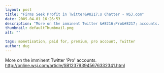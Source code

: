 ```yaml
---
layout: post
title: "Firms Seek Profit in Twitter&#8217;s Chatter - WSJ.com"
date: 2009-04-01 16:26:53
description: "More on the imminent Twitter &#8216;Pro&#8217; accounts. http -- //online.wsj.com/article/SB123793945676332341.html&#8230;"
thumbnail: defaultThumbnail.png
alt: ""

tags: monetisation, paid for, premium, pro account, Twitter
author: dug
---
```


<p>More on the imminent Twitter 'Pro' accounts.<br />
<a href="http://online.wsj.com/article/SB123793945676332341.html">http://online.wsj.com/article/SB123793945676332341.html</a></p>
